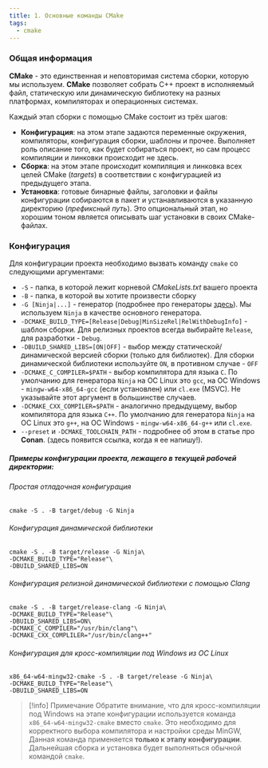 ```yaml
---
title: 1. Основные команды CMake
tags:
  - cmake
---
```

### Общая информация
**CMake** - это единственная и неповторимая система сборки, которую мы используем. **CMake** позволяет собрать C++ проект в исполняемый файл, статическую или динамическую библиотеку на разных платформах, компиляторах и операционных системах.

Каждый этап сборки с помощью CMake состоит из трёх шагов:
- **Конфигурация**: на этом этапе задаются переменные окружения, компиляторы, конфигурация сборки, шаблоны и прочее. Выполняет роль описание того, как будет собираться проект, но сам процесс компиляции и линковки происходит не здесь.
- **Сборка**: на этом этапе происходит компиляция и линковка всех целей CMake (*targets*) в соответствии с конфигурацией из предыдущего этапа.
- **Установка**: готовые бинарные файлы, заголовки и файлы конфигурации собираются в пакет и устанавливаются в указанную директорию (*префиксный путь*). Это опциональный этап, но хорошим тоном является описывать шаг установки в своих CMake-файлах.

### Конфигурация
Для конфигурации проекта необходимо вызвать команду `cmake` со следующими аргументами:
- `-S` - папка, в которой лежит корневой *CMakeLists.txt* вашего проекта
- `-B` - папка, в которой вы хотите произвести сборку
- `-G [Ninja|...]` - генератор (подробнее про генераторы [здесь](https://stackoverflow.com/questions/25941536/what-is-a-cmake-generator)). Мы используем `Ninja` в качестве основного генератора.
- `-DCMAKE_BUILD_TYPE=[Release|Debug|MinSizeRel|RelWithDebugInfo]` - шаблон сборки. Для релизных проектов всегда выбирайте `Release`, для разработки - `Debug`.
- `-DBUILD_SHARED_LIBS=[ON|OFF]` - выбор между статической/динамической версией сборки (только для библиотек). Для сборки динамической библиотеки используйте `ON`, в противном случае - `OFF`
- `-DCMAKE_C_COMPILER=$PATH` - выбор компилятора для языка `C`. По умолчанию для генератора `Ninja` на ОС Linux это `gcc`, на ОС Windows - `mingw-w64-x86_64-gcc` (если установлен) или `cl.exe` (MSVC). Не указывайте этот аргумент в большинстве случаев.
- `-DCMAKE_CXX_COMPILER=$PATH` - аналогично предыдущему, выбор компилятора для языка `C++`. По умолчанию для генератора `Ninja` на ОС Linux это `g++`, на ОС Windows - `mingw-w64-x86_64-g++` или `cl.exe`.
- `--preset` и `-DCMAKE_TOOLCHAIN_PATH` - подробнее об этом в статье про **Conan**. (здесь появится ссылка, когда я ее напишу!).

##### Примеры конфигурации проекта, лежащего в текущей рабочей директории:
###### Простая отладочная конфигурация
```shell
cmake -S . -B target/debug -G Ninja
```

###### Конфигурация динамической библиотеки 
```shell
cmake -S . -B target/release -G Ninja\
-DCMAKE_BUILD_TYPE="Release"\
-DBUILD_SHARED_LIBS=ON
```

###### Конфигурация релизной динамической библиотеки с помощью Clang
```shell
cmake -S . -B target/release-clang -G Ninja\
-DCMAKE_BUILD_TYPE="Release"\
-DBUILD_SHARED_LIBS=ON\
-DCMAKE_C_COMPILER="/usr/bin/clang"\
-DCMAKE_CXX_COMPLILER="/usr/bin/clang++"
```

###### Конфигурация для кросс-компиляции под Windows из ОС Linux
```shell
x86_64-w64-mingw32-cmake -S . -B target/release -G Ninja\
-DCMAKE_BUILD_TYPE="Release"\
-DBUILD_SHARED_LIBS=ON
```

> [!info] Примечание
> Обратите внимание, что для кросс-компиляции под Windows на этапе конфигурации используется команда `x86_64-w64-mingw32-cmake` вместо `cmake`. Это необходимо для корректного выбора компилятора и настройки среды MinGW, 
> Данная команда применяется **только к этапу конфигурации**. Дальнейшая сборка и установка будет выполняться обычной командой `cmake`.
